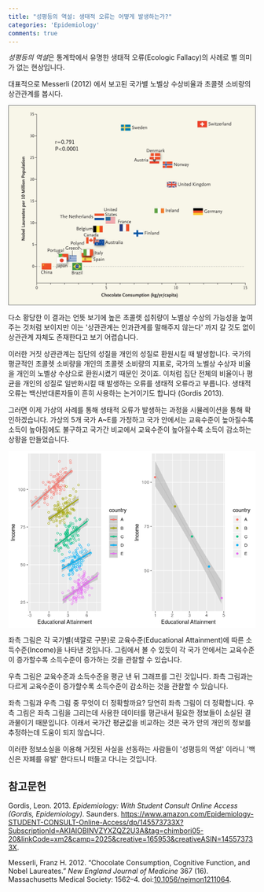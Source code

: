 ```yaml
---
title: "성평등의 역설: 생태적 오류는 어떻게 발생하는가?"
categories: 'Epidemiology'
comments: true
---
```


*성평등의 역설*은 통계학에서 유명한 생태적 오류(Ecologic Fallacy)의
사례로 별 의미가 없는 현상입니다.

대표적으로 Messerli (2012) 에서 보고된 국가별 노벨상 수상비율과 초콜렛
소비량의 상관관계를 봅시다.

<img src="/assets/img/ecofall/messerli2012.png" width="1536" style="display: block; margin: auto;" />

다소 황당한 이 결과는 언뜻 보기에 높은 초콜렛 섭취량이 노벨상 수상의
가능성을 높여주는 것처럼 보이지만 이는 '상관관계는 인과관계를 말해주지
않는다' 까지 갈 것도 없이 상관관계 자체도 존재한다고 보기 어렵습니다.

이러한 거짓 상관관계는 집단의 성질을 개인의 성질로 환원시킬 때
발생합니다. 국가의 평균적인 초콜렛 소비량을 개인의 초콜렛 소비량의
지표로, 국가의 노벨상 수상자 비율을 개인의 노벨상 수상으로 환원시켰기
때문인 것이죠. 이처럼 집단 전체의 비율이나 평균을 개인의 성질로
일반화시킬 때 발생하는 오류를 생태적 오류라고 부릅니다. 생태적 오류는
백신반대론자들이 흔히 사용하는 논거이기도 합니다 (Gordis 2013).

그러면 이제 가상의 사례를 통해 생태적 오류가 발생하는 과정을
시뮬레이션을 통해 확인하겠습니다. 가상의 5개 국가 A~E를 가정하고 국가
안에서는 교육수준이 높아질수록 소득이 높아짐에도 불구하고 국가간
비교에서 교육수준이 높아질수록 소득이 감소하는 상황을 만들었습니다.

<img src="/assets/img/ecofall/unnamed-chunk-3-1.png" style="display: block; margin: auto;" />

좌측 그림은 각 국가별(색깔로 구분)로 교육수준(Educational Attainment)에
따른 소득수준(Income)을 나타낸 것입니다. 그림에서 볼 수 있듯이 각 국가
안에서는 교육수준이 증가할수록 소득수준이 증가하는 것을 관찰할 수
있습니다.

우측 그림은 교육수준과 소득수준을 평균 낸 뒤 그래프를 그린 것입니다.
좌측 그림과는 다르게 교육수준이 증가할수록 소득수준이 감소하는 것을
관찰할 수 있습니다.

좌측 그림과 우측 그림 중 무엇이 더 정확할까요? 당연히 좌측 그림이 더
정확합니다. 우측 그림은 좌측 그림을 그리는데 사용한 데이터를 평균내서
필요한 정보들이 소실된 결과물이기 때문입니다. 이래서 국가간 평균값을
비교하는 것은 국가 안의 개인의 정보를 추정하는데 도움이 되지 않습니다.

이러한 정보소실을 이용해 거짓된 사실을 선동하는 사람들이 '성평등의 역설'
이라니 '백신은 자폐를 유발' 한다드니 떠들고 다니는 것입니다.

참고문헌
--------

Gordis, Leon. 2013. *Epidemiology: With Student Consult Online Access
(Gordis, Epidemiology)*. Saunders.
<https://www.amazon.com/Epidemiology-STUDENT-CONSULT-Online-Access/dp/145573733X?SubscriptionId=AKIAIOBINVZYXZQZ2U3A&tag=chimbori05-20&linkCode=xm2&camp=2025&creative=165953&creativeASIN=145573733X>.

Messerli, Franz H. 2012. “Chocolate Consumption, Cognitive Function, and
Nobel Laureates.” *New England Journal of Medicine* 367 (16).
Massachusetts Medical Society: 1562–4.
doi:[10.1056/nejmon1211064](https://doi.org/10.1056/nejmon1211064).
